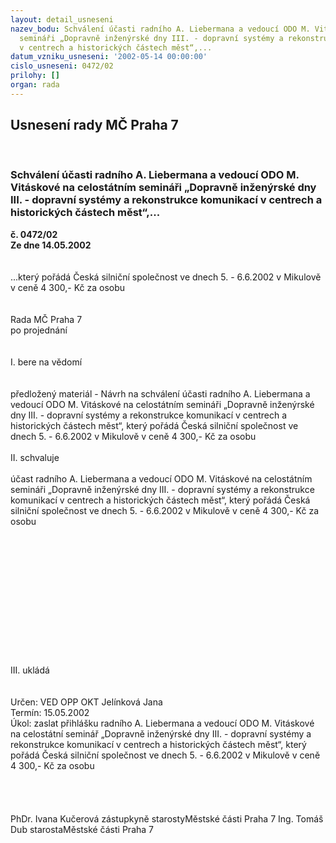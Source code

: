 ```yaml
---
layout: detail_usneseni
nazev_bodu: Schválení účasti radního A. Liebermana a vedoucí ODO M. Vitáskové na celostátním
  semináři „Dopravně inženýrské dny III. - dopravní systémy a rekonstrukce komunikací
  v centrech a historických částech měst“,...
datum_vzniku_usneseni: '2002-05-14 00:00:00'
cislo_usneseni: 0472/02
prilohy: []
organ: rada
---
```

<div id="ucUsn_pList" class="usn">
	<span><h2>Usnesení rady MČ Praha 7 </h2>
<br></span><div class="standBody">
<span><h3>Schválení účasti radního A. Liebermana a vedoucí ODO M. Vitáskové na celostátním semináři „Dopravně inženýrské dny III. - dopravní systémy a rekonstrukce komunikací v centrech a historických částech měst“,...</h3></span><div class="center">
		<strong>č. 0472/02</strong><br>
	</div>
<div class="center">
		<strong>Ze dne 14.05.2002</strong><br><br>
	</div>
<br>...který pořádá Česká silniční společnost ve dnech 5. - 6.6.2002 v Mikulově v ceně 4 300,- Kč za osobu<br><br><br>Rada MČ Praha 7<br>po projednání<br><br><br>I.	bere na vědomí<br><br> <br>předložený materiál - Návrh na schválení účasti radního A. Liebermana a vedoucí ODO M. Vitáskové na celostátním semináři „Dopravně inženýrské dny III. - dopravní systémy a rekonstrukce komunikací v centrech a historických částech měst“, který pořádá Česká silniční společnost ve dnech 5. - 6.6.2002 v Mikulově v ceně 4 300,- Kč za osobu<br><br>II.	schvaluje <br><br>účast radního A. Liebermana a vedoucí ODO M. Vitáskové na celostátním semináři „Dopravně inženýrské dny III. - dopravní systémy a rekonstrukce komunikací v centrech a historických částech měst“, který pořádá Česká silniční společnost ve dnech 5. - 6.6.2002 v Mikulově v ceně 4 300,- Kč za osobu <br><br><br><br><br><br><br><br><br><br><br><br><br><br>III.	ukládá <br><br> <br>Určen:	VED OPP OKT Jelínková Jana<br>Termín: 15.05.2002<br>Úkol:	zaslat přihlášku radního A. Liebermana a vedoucí ODO M. Vitáskové na celostátní seminář „Dopravně inženýrské dny III. - dopravní systémy a rekonstrukce komunikací v centrech a historických částech měst“, který pořádá Česká silniční společnost ve dnech 5. - 6.6.2002 v Mikulově v ceně 4 300,- Kč za osobu <br> <br> <br> <br>	<br>PhDr. Ivana Kučerová zástupkyně starostyMěstské části Praha 7	Ing. Tomáš Dub starostaMěstské části Praha 7<br>	<br><br>
</div>
</div>